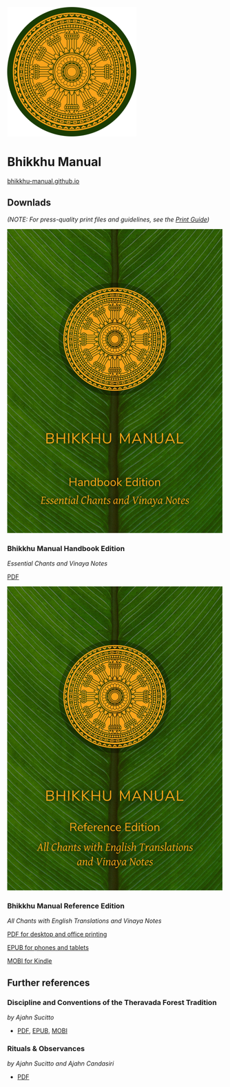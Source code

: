 <div class="titlepage-cover">
  <img src="./includes/images/dhammacakka-circle_w300.png" alt="Bhikkhu Manual" />
  <h1>Bhikkhu Manual</h1>
  <a href="https://bhikkhu-manual.github.io">bhikkhu-manual.github.io</a>
</div>

## Downlads

*(NOTE: For press-quality print files and guidelines, see the [Print Guide](./print-guide.html))*

<div class="grid download-item">
  <div class="col-1-3 item-cover">
    <img src="./includes/images/handbook-desktop-cover.jpg" alt="Bhikkhu Manual Handbook" />
  </div>
  <div class="col-2-3 item-description">
    <h3>Bhikkhu Manual Handbook Edition</h3>
    <p><em>Essential Chants and Vinaya Notes</em></p>
    <p><a href="https://bhikkhu-manual.github.io/includes/docs/Bhikkhu-Manual-Handbook.pdf">PDF</a></p>
  </div>
</div>

<div class="grid download-item">
  <div class="col-1-3 item-cover">
    <img src="./includes/images/reference-desktop-cover.jpg" alt="Bhikkhu Manual Reference" />
  </div>
  <div class="col-2-3 item-description">
    <h3>Bhikkhu Manual Reference Edition</h3>
    <p><em>All Chants with English Translations and Vinaya Notes</em></p>
    <p><a href="https://bhikkhu-manual.github.io/includes/docs/Bhikkhu-Manual-Reference.pdf">PDF for desktop and office printing</a></p>
    <p><a href="https://bhikkhu-manual.github.io/includes/docs/Bhikkhu-Manual-Reference.epub">EPUB for phones and tablets</a></p>
    <p><a href="https://bhikkhu-manual.github.io/includes/docs/Bhikkhu-Manual-Reference.mobi">MOBI for Kindle</a></p>
  </div>
</div>

## Further references

### Discipline and Conventions of the Theravada Forest Tradition

*by Ajahn Sucitto*

- [PDF](https://bhikkhu-manual.github.io/includes/docs/Discipline-and-Conventions-Ajahn-Sucitto.pdf), [EPUB](https://bhikkhu-manual.github.io/includes/docs/Discipline-and-Conventions-Ajahn-Sucitto.epub), [MOBI](https://bhikkhu-manual.github.io/includes/docs/Discipline-and-Conventions-Ajahn-Sucitto.mobi)

### Rituals & Observances

*by Ajahn Sucitto and Ajahn Candasiri*

- [PDF](https://bhikkhu-manual.github.io/includes/docs/Rituals-and-Obervances-Ajahn-Sucitto-and-Ajahn-Candasiri.pdf)

